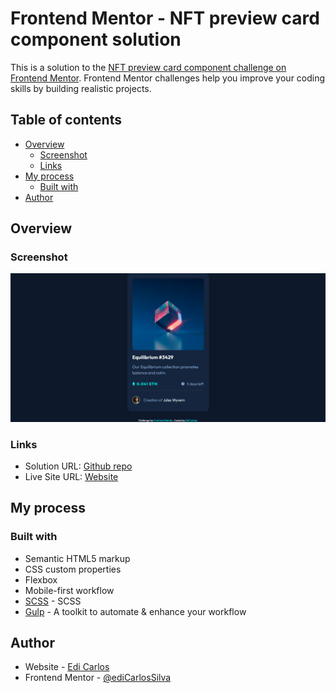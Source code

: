 # Frontend Mentor - NFT preview card component solution

This is a solution to the [NFT preview card component challenge on Frontend Mentor](https://www.frontendmentor.io/challenges/nft-preview-card-component-SbdUL_w0U). Frontend Mentor challenges help you improve your coding skills by building realistic projects.

## Table of contents

- [Overview](#overview)
  - [Screenshot](#screenshot)
  - [Links](#links)
- [My process](#my-process)
  - [Built with](#built-with)
- [Author](#author)

## Overview

### Screenshot

![Screenshot will come here](./screenshot.png)

### Links

- Solution URL: [Github repo](https://github.com/ediCarlosSilva/nft-preview-card-challenge)
- Live Site URL: [Website](https://edicarlossilva.github.io/nft-preview-card-challenge/)

## My process

### Built with

- Semantic HTML5 markup
- CSS custom properties
- Flexbox
- Mobile-first workflow
- [SCSS](https://sass-lang.com/) - SCSS
- [Gulp](https://gulpjs.com/) - A toolkit to automate & enhance your workflow

## Author

- Website - [Edi Carlos](https://edicarlossilva.github.io)
- Frontend Mentor - [@ediCarlosSilva](https://www.frontendmentor.io/profile/ediCarlosSilva)
